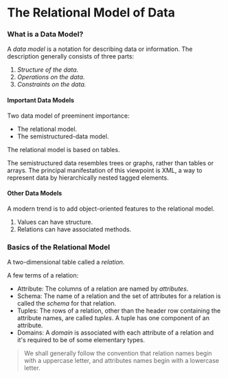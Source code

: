 # The Relational Model of Data

### What is a Data Model?

A *data model* is a notation for describing data or information. The description generally consists of three parts:

1.  *Structure of the data*.
2.  *Operations on the data*.
3.  *Constraints on the data.*

#### Important Data Models

Two data model of preeminent importance:

-   The relational model.
-   The semistructured-data model.

The relational model is based on tables. 

The semistructured data resembles trees or graphs, rather than tables or arrays. The principal manifestation of this viewpoint is XML, a way to represent data by hierarchically nested tagged elements.

#### Other Data Models

A modern trend is to add object-oriented features to the relational model.

1.  Values can have structure.
2.  Relations can have associated methods.

### Basics of the Relational Model

A two-dimensional table called a *relation*.

A few terms of a relation:

-   Attribute: The columns of a relation are named by *attributes*.
-   Schema: The name of a relation and the set of attributes for a relation is called the *schema* for that relation.
-   Tuples: The rows of a relation, other than the header row containing the attribute names, are called *tuples*. A tuple has one component of an attribute.
-   Domains: A *domain* is associated with each attribute of a relation and it's required to be of some elementary types.

>   We shall generally follow the convention that relation names begin with a uppercase letter, and attributes names begin with a lowercase letter.

